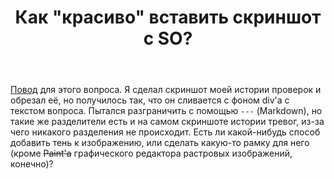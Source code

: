 ﻿---
title: "Как &quot;красиво&quot; вставить скриншот с SO?"
se.owner.user_id: 276432
se.owner.display_name: "return"
se.owner.link: "https://ru.meta.stackoverflow.com/users/276432/return"
se.link: "https://ru.meta.stackoverflow.com/questions/11012/%d0%9a%d0%b0%d0%ba-%d0%ba%d1%80%d0%b0%d1%81%d0%b8%d0%b2%d0%be-%d0%b2%d1%81%d1%82%d0%b0%d0%b2%d0%b8%d1%82%d1%8c-%d1%81%d0%ba%d1%80%d0%b8%d0%bd%d1%88%d0%be%d1%82-%d1%81-so"
se.question_id: 11012
se.post_type: question
---
<p><a href="https://ru.meta.stackoverflow.com/questions/11011/%d0%9a%d0%b0%d0%ba-%d1%80%d0%b0%d0%b1%d0%be%d1%82%d0%b0%d0%b5%d1%82-%d0%bf%d1%80%d0%be%d0%b2%d0%b5%d1%80%d0%ba%d0%b0-%d1%82%d1%80%d0%b5%d0%b2%d0%be%d0%b3">Повод</a> для этого вопроса. Я сделал скриншот моей истории проверок и обрезал её, но получилось так, что он сливается с фоном div'а с текстом вопроса. Пытался разграничить с помощью <code>---</code> (Markdown), но такие же разделители есть и на самом скриншоте истории тревог, из-за чего никакого разделения не происходит. Есть ли какой-нибудь способ добавить тень к изображению, или сделать какую-то рамку для него (кроме <s>Paint'а</s> графического редактора растровых изображений, конечно)?</p>
